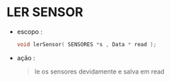 # LER SENSOR 
  - escopo :
    ```cpp
    void lerSensor( SENSORES *s , Data * read );
    ```    
  - ação :
    > le os sensores devidamente e salva em read
    
